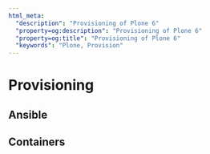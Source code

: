 ```yaml
---
html_meta:
  "description": "Provisioning of Plone 6"
  "property=og:description": "Provisioning of Plone 6"
  "property=og:title": "Provisioning of Plone 6"
  "keywords": "Plone, Provision"
---
```




# Provisioning

## Ansible

## Containers
